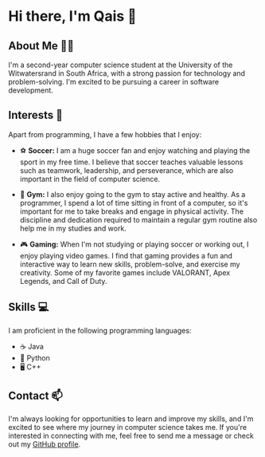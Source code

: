 # Hi there, I'm Qais 👋

## About Me 🙋‍♂️

I'm a second-year computer science student at the University of the Witwatersrand in South Africa, with a strong passion for technology and problem-solving. I'm excited to be pursuing a career in software development.

## Interests 🤔

Apart from programming, I have a few hobbies that I enjoy:

- ⚽ **Soccer:** I am a huge soccer fan and enjoy watching and playing the sport in my free time. I believe that soccer teaches valuable lessons such as teamwork, leadership, and perseverance, which are also important in the field of computer science.

- 💪 **Gym:** I also enjoy going to the gym to stay active and healthy. As a programmer, I spend a lot of time sitting in front of a computer, so it's important for me to take breaks and engage in physical activity. The discipline and dedication required to maintain a regular gym routine also help me in my studies and work.

- 🎮 **Gaming:** When I'm not studying or playing soccer or working out, I enjoy playing video games. I find that gaming provides a fun and interactive way to learn new skills, problem-solve, and exercise my creativity. Some of my favorite games include VALORANT, Apex Legends, and Call of Duty.

## Skills 💻

I am proficient in the following programming languages:

- ☕ Java
- 🐍 Python
- 🖥️ C++

## Contact 📫

I'm always looking for opportunities to learn and improve my skills, and I'm excited to see where my journey in computer science takes me. If you're interested in connecting with me, feel free to send me a message or check out my [GitHub profile](https://github.com/qais_mle7y).


